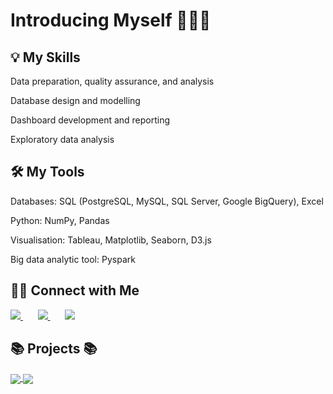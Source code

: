 # Introducing Myself 🙋🏻‍♀️



## 💡 My Skills

Data preparation, quality assurance, and analysis

Database design and modelling

Dashboard development and reporting

Exploratory data analysis

## 🛠️ My Tools
Databases: SQL (PostgreSQL, MySQL, SQL Server, Google BigQuery), Excel

Python: NumPy, Pandas

Visualisation: Tableau, Matplotlib, Seaborn, D3.js

Big data analytic tool: Pyspark
## 🙌🏻 Connect with Me

<a href="https://www.facebook.com/profile.php?id=100013569134053">
  <img src="https://raw.githubusercontent.com/gauravghongde/social-icons/master/SVG/Color/Facebook.svg" />
</a>    
&nbsp; &nbsp; &nbsp;

<a href="https://www.linkedin.com/in/duy-tr%E1%BA%A7n-a6b8541b7/">
  <img src="https://github.com/gauravghongde/social-icons/blob/master/SVG/Color/LinkedIN.svg" />
</a>
&nbsp; &nbsp; &nbsp;

<a href="mailto:tranbaoduy654772@gmail.com">
  <img src="https://github.com/gauravghongde/social-icons/blob/master/SVG/Color/Gmail.svg" />
</a>

##  📚 Projects 📚

<!-- ![Duy's github stats](https://github-readme-stats-git-masterrstaa-rickstaa.vercel.app/api?username=Duyuyuy&show_icons=true&theme=tokyonight&hide=contribs,prs,issues) -->

<a href="https://github.com/Duyuyuy/Airbnb_Analysis_Project/">
  <!-- Change the `github-readme-stats.anuraghazra1.vercel.app` to `github-readme-stats.vercel.app`  -->
  <img align="center" src="https://github-readme-stats.anuraghazra1.vercel.app/api/pin/?username=Duyuyuy&repo=Airbnb_Analysis_Project&theme=merko" />
</a>    
<a href="https://github.com/Duyuyuy/DSDV-repo/">
  <!-- Change the `github-readme-stats.anuraghazra1.vercel.app` to `github-readme-stats.vercel.app`  -->
  <img align="center" src="https://github-readme-stats.anuraghazra1.vercel.app/api/pin/?username=Duyuyuy&repo=DSDV-repo&theme=gruvbox" />
</a>


</a>
